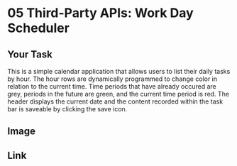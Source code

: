 # 05 Third-Party APIs: Work Day Scheduler

## Your Task

This is a simple calendar application that allows users to list their daily tasks by hour. The hour rows are dynamically programmed to change color in relation to the current time. Time periods that have already occured are grey, periods in the future are green, and the current time period is red. The header displays the current date and the content recorded within the task bar is saveable by clicking the save icon.

## Image



## Link


